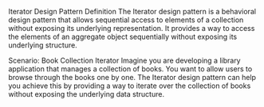 Iterator Design Pattern
Definition
The Iterator design pattern is a behavioral design pattern that allows sequential access to elements of a collection without exposing its underlying representation. It provides a way to access the elements of an aggregate object sequentially without exposing its underlying structure.

Scenario: Book Collection Iterator
Imagine you are developing a library application that manages a collection of books. You want to allow users to browse through the books one by one. The Iterator design pattern can help you achieve this by providing a way to iterate over the collection of books without exposing the underlying data structure.